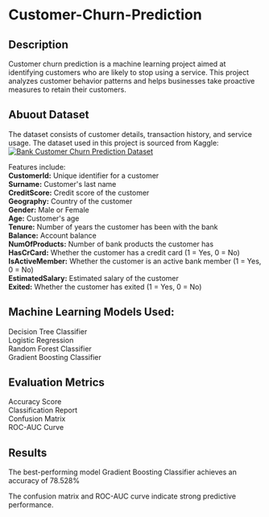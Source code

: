# Customer-Churn-Prediction
## Description
Customer churn prediction is a machine learning project aimed at identifying customers who are likely to stop using a service. This project analyzes customer behavior patterns and helps businesses take proactive measures to retain their customers.

## Abuout Dataset
The dataset consists of customer details, transaction history, and service usage.
The dataset used in this project is sourced from Kaggle:
[![Bank Customer Churn Prediction Dataset](https://img.shields.io/badge/Kaggle-Dataset-blue?logo=kaggle)](https://www.kaggle.com/datasets/shantanudhakadd/bank-customer-churn-prediction)  

Features include:\
**CustomerId:** Unique identifier for a customer\
**Surname:** Customer's last name\
**CreditScore:** Credit score of the customer\
**Geography:** Country of the customer\
**Gender:** Male or Female\
**Age:** Customer's age\
**Tenure:** Number of years the customer has been with the bank\
**Balance:** Account balance\
**NumOfProducts:** Number of bank products the customer has\
**HasCrCard:** Whether the customer has a credit card (1 = Yes, 0 = No)\
**IsActiveMember:** Whether the customer is an active bank member (1 = Yes, 0 = No)\
**EstimatedSalary:** Estimated salary of the customer\
**Exited:** Whether the customer has exited (1 = Yes, 0 = No)

## Machine Learning Models Used:

Decision Tree Classifier\
Logistic Regression\
Random Forest Classifier\
Gradient Boosting Classifier

## Evaluation Metrics

Accuracy Score\
Classification Report\
Confusion Matrix\
ROC-AUC Curve

## Results
The best-performing model Gradient Boosting Classifier achieves an accuracy of 78.528%

The confusion matrix and ROC-AUC curve indicate strong predictive performance.
